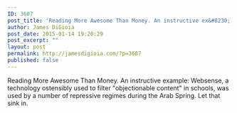 ```yaml
---
ID: 3607
post_title: 'Reading More Awesome Than Money. An instructive ex&#8230;'
author: James DiGioia
post_date: 2015-01-14 19:20:29
post_excerpt: ""
layout: post
permalink: http://jamesdigioia.com/?p=3607
published: false
---
```

Reading More Awesome Than Money. An instructive example: Websense, a technology ostensibly used to filter "objectionable content" in schools, was used by a number of repressive regimes during the Arab Spring. Let that sink in.